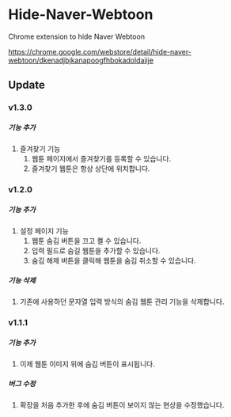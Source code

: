 # Hide-Naver-Webtoon
Chrome extension to hide Naver Webtoon

https://chrome.google.com/webstore/detail/hide-naver-webtoon/dkenadjbjkanapoogfhbokadoldaiije
## Update
### v1.3.0
##### 기능 추가
1. 즐겨찾기 기능
    1. 웹툰 페이지에서 즐겨찾기를 등록할 수 있습니다.
    1. 즐겨찾기 웹툰은 항상 상단에 위치합니다.
### v1.2.0
##### 기능 추가
1. 설정 페이지 기능
    1. 웹툰 숨김 버튼을 끄고 켤 수 있습니다.
    1. 입력 필드로 숨길 웹툰을 추가할 수 있습니다.
    1. 숨김 해제 버튼을 클릭해 웹툰을 숨김 취소할 수 있습니다.
##### 기능 삭제
1. 기존에 사용하던 문자열 입력 방식의 숨김 웹툰 관리 기능을 삭제합니다.

### v1.1.1
##### 기능 추가
1. 이제 웹툰 이미지 위에 숨김 버튼이 표시됩니다.
##### 버그 수정
1. 확장을 처음 추가한 후에 숨김 버튼이 보이지 않는 현상을 수정했습니다.
